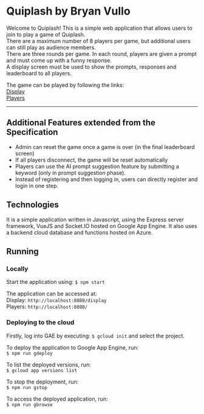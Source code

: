 # Quiplash by Bryan Vullo
Welcome to Quiplash! This is a simple web application that allows users to join to play a game of Quiplash. \
There are a maximum number of 8 players per game, but additional users can still play as audience members. \
There are three rounds per game. In each round, players are given a prompt and must come up with a funny response. \
A display screen must be used to show the prompts, responses and leaderboard to all players. 

The game can be played by following the links: \
[Display](https://quiplash-442521.nw.r.appspot.com/display) \
[Players](https://quiplash-442521.nw.r.appspot.com/)

---

## Additional Features  extended from the Specification
- Admin can reset the game once a game is over (in the final leaderboard screen)
- If all players disconnect, the game will be reset automatically
- Players can use the AI prompt suggestion feature by submitting a keyword (only in prompt suggestion phase).
- Instead of registering and then logging in, users can directly register and login in one step.

## Technologies
It is a simple application written in Javascript, using the Express server framework, VueJS and Socket.IO hosted on Google App Engine.
It also uses a backend cloud database and functions hosted on Azure.

## Running

### Locally

Start the application using:
`$ npm start`

The application can be accessed at: \
Display: `http://localhost:8080/display` \
Players: `http://localhost:8080/`

### Deploying to the cloud

Firstly, log into GAE by executing:
`$ gcloud init`
and select the project.

To deploy the application to Google App Engine, run: \
`$ npm run gdeploy`

To list the deployed versions, run: \
`$ gcloud app versions list`

To stop the deployment, run: \
`$ npm run gstop`

To access the deployed application, run: \
`$ npm run gbrowse`